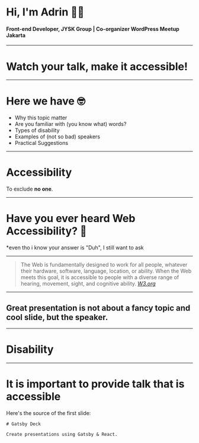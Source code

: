 # Hi, I'm Adrin 👋🏻
#### Front-end Developer, JYSK Group | Co-organizer WordPress Meetup Jakarta

---

# Watch your talk, make it accessible!

---

# Here we have 🤓

<ul>
    <li>Why this topic matter</li>
    <li>Are you familiar with (you know what) words?</li>
    <li>Types of disability</li>
    <li>Examples of (not so bad) speakers</li>
    <li>Practical Suggestions</li>
</ul>

---

# Accessibility
To exclude **no one**.

---

# Have you ever heard Web Accessibility? 🧐
*even tho i know your answer is "Duh", I still want to ask

---

> The Web is fundamentally designed to work for all people, whatever their hardware, software, language, location, or ability. 
> When the Web meets this goal, it is accessible to people with a diverse range of hearing, movement, sight, and cognitive ability.
<a href="https://www.w3.org/standards/webdesign/accessibility#case"><cite>W3.org</cite></a>

---


## Great presentation is not about a **fancy topic** and **cool slide**, but **the speaker**.


---

# Disability

---

# It is important to provide talk that is accessible
 
Here's the source of the first slide:

    # Gatsby Deck

    Create presentations using Gatsby & React.
